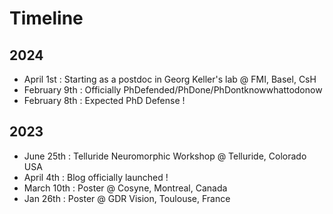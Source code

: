 # Timeline
## 2024
* April 1st : Starting as a postdoc in Georg Keller's lab @ FMI, Basel, CsH
* February 9th : Officially PhDefended/PhDone/PhDontknowwhattodonow
* February 8th : Expected PhD Defense !
## 2023
* June 25th : Telluride Neuromorphic  Workshop @ Telluride, Colorado USA
* April 4th : Blog officially launched !
* March 10th : Poster @ Cosyne, Montreal, Canada
* Jan 26th : Poster @ GDR Vision, Toulouse, France
